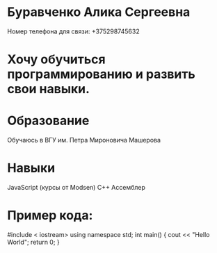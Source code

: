# Буравченко Алика Сергеевна 
 Номер телефона для связи: +375298745632
# Хочу обучиться программированию и развить свои навыки.
 # Образование
Обучаюсь в ВГУ им. Петра Мироновича Машерова
# Навыки
 JavaScript (курсы от Modsen)
       C++
        Ассемблер
# Пример кода:
#include &lt;
iostream&gt;
using namespace std;
int main() {
    cout << "Hello World";
    return 0;
}
